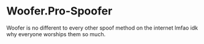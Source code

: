 # Woofer.Pro-Spoofer

Woofer is no different to every other spoof method on the internet lmfao idk why everyone worships them so much.
